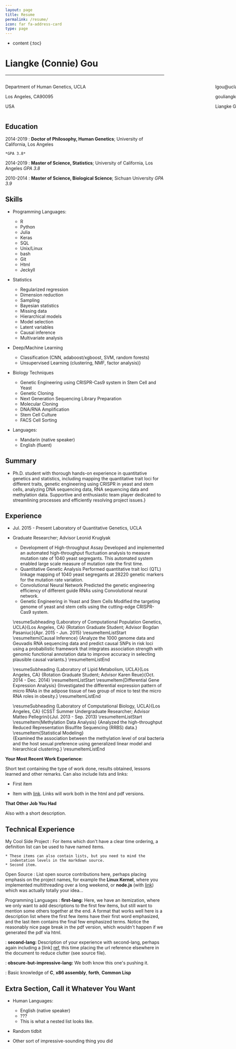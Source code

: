 ```yaml
---
layout: page
title: Resume
permalink: /resume/
icon: far fa-address-card
type: page
---
```


* content
{:toc}


Liangke (Connie) Gou
============

<hr />
<div style="width: 800px;margin: 0 auto;padding: 0;overflow: auto;">
	<div style="float:left;">         
		<p>Department of Human Genetics, UCLA</p>
		<p>Los Angeles, CA90095</p>
		<p>USA</p>
	</div>
	<div style="float:right;">
		<p>lgou@ucla.edu</p>
		<p>gouliangke.github.io</p>
		<p>Liangke Gou</p>
	</div>
</div>

Education
---------

2014-2019 
:   **Doctor of Philosophy, Human Genetics**; University of California, Los Angeles
    
    *GPA 3.8*
     
 2014-2019 
:    **Master of Science, Statistics**; University of California, Los Angeles
    *GPA 3.8*

2010-2014
:   **Master of Science, Biological Science**; Sichuan University
    *GPA 3.9*

Skills
----------------------------------------

* Programming Languages:
     * R
     * Python
     * Julia
     * Keras
     * SQL
     * Unix/Linux
     * bash
     * Git
     * Html
     * Jeckyll

* Statistics
     * Regularized regression
     * Dimension reduction
     * Sampling
     * Bayesian statistics 
     * Missing data
     * Hierarchical models
     * Model selection
     * Latent variables
     * Causal inference
     * Multivariate analysis
     
* Deep/Machine Learning
     * Classification (CNN, adaboost/xgboost, SVM,
      random forests)
     * Unsupervised Learning (clustering, NMF, factor analysis)}     
 
* Biology Techniques
	 * Genetic Engineering using CRISPR-Cas9 system in Stem Cell and Yeast
     * Genetic Cloning
     * Next Generation Sequencing Library Preparation
     * Molecular Cloning
     * DNA/RNA Amplification
     * Stem Cell Culture 
     * FACS Cell Sorting

* Languages:
     * Mandarin (native speaker)
     * English (fluent)


Summary
----------
* Ph.D. student with thorough hands-on experience in quantitative genetics and statistics, including mapping the quantitative trait loci for different traits, genetic engineering using CRISPR in yeast and stem cells, analyzing DNA sequencing data, RNA sequencing data and methylation data. Supportive and enthusiastic team player dedicated to streamlining processes and efficiently resolving project issues.}


Experience
----------

* Jul. 2015 - Present     Laboratory of Quantitative Genetics, UCLA  
* Graduate Researcher; Advisor Leonid Kruglyak
	* Development of High-throughput Assay
      Developed and implemented an automated high-throughput fluctuation analysis to measure mutation rate of 1040 yeast segregants. This automated system enabled large scale measure of mutation rate the first time.
    * Quantitative Genetic Analysis
      Performed quantitative trait loci (QTL) linkage mapping of 1040 yeast segregants at 28220 genetic markers for the mutation rate variation.
    * Convolutional Neural Network
      Predicted the genetic engineering efficiency of different guide RNAs using Convolutional neural network.
    * Genetic Engineering in Yeast and Stem Cells
      Modified the targeting genome of yeast and stem cells using the cutting-edge CRISPR-Cas9 system.
      

    \resumeSubheading
      {Laboratory of Computational Population Genetics, UCLA}{Los Angeles, CA}
      {Rotation Graduate Student; Advisor Bogdan Pasaniuc}{Apr. 2015 - Jun. 2015}
      \resumeItemListStart
        \resumeItem{Causal Inference}
          {Analyze the 1000 genome data and Geuvadis RNA sequencing data and predict causal SNPs in risk loci using a probabilistic framework that integrates association strength with genomic functional annotation data to improve accuracy in selecting plausible causal variants.}
      \resumeItemListEnd

    \resumeSubheading
      {Laboratory of Lipid Metabolism, UCLA}{Los Angeles, CA}
      {Rotation Graduate Student; Advisor Karen Reue}{Oct. 2014 - Dec. 2014}
      \resumeItemListStart
        \resumeItem{Differential Gene Expression Analysis}
          {Investigated the differential expression pattern of micro RNAs in the adipose tissue of two group of mice to test the micro RNA roles in obesity.}
      \resumeItemListEnd

    \resumeSubheading
      {Laboratory of Computational Biology, UCLA}{Los Angeles, CA}
      {CSST Summer Undergraduate Researcher; Advisor Matteo Pellegrini}{Jul. 2013 - Sep. 2013}
      \resumeItemListStart
        \resumeItem{Methylation Data Analysis}
          {Analyzed the high-throughput Reduced Representation Bisulfite Sequencing (RRBS) data.}
        \resumeItem{Statistical Modeling}          
          {Examined the association between the methylation level of oral bacteria and the host sexual preference using generalized linear model and hierarchical clustering.}
      \resumeItemListEnd


**Your Most Recent Work Experience:**

Short text containing the type of work done, results obtained,
lessons learned and other remarks. Can also include lists and
links:

* First item

* Item with [link](http://www.example.com). Links will work both in
  the html and pdf versions.

**That Other Job You Had**

Also with a short description.

Technical Experience
--------------------

My Cool Side Project
:   For items which don't have a clear time ordering, a definition
    list can be used to have named items.

    * These items can also contain lists, but you need to mind the
      indentation levels in the markdown source.
    * Second item.

Open Source
:   List open source contributions here, perhaps placing emphasis on
    the project names, for example the **Linux Kernel**, where you
    implemented multithreading over a long weekend, or **node.js**
    (with [link](http://nodejs.org)) which was actually totally
    your idea...

Programming Languages
:   **first-lang:** Here, we have an itemization, where we only want
    to add descriptions to the first few items, but still want to
    mention some others together at the end. A format that works well
    here is a description list where the first few items have their
    first word emphasized, and the last item contains the final few
    emphasized terms. Notice the reasonably nice page break in the pdf
    version, which wouldn't happen if we generated the pdf via html.

:   **second-lang:** Description of your experience with second-lang,
    perhaps again including a [link] [ref], this time placing the url
    reference elsewhere in the document to reduce clutter (see source
    file). 

:   **obscure-but-impressive-lang:** We both know this one's pushing
    it.

:   Basic knowledge of **C**, **x86 assembly**, **forth**, **Common Lisp**

[ref]: https://github.com/githubuser/superlongprojectname


Extra Section, Call it Whatever You Want
----------------------------------------

* Human Languages:

     * English (native speaker)
     * ???
     * This is what a nested list looks like.

* Random tidbit

* Other sort of impressive-sounding thing you did